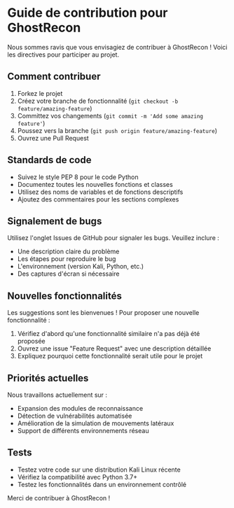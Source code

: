# Guide de contribution pour GhostRecon

Nous sommes ravis que vous envisagiez de contribuer à GhostRecon ! Voici les directives pour participer au projet.

## Comment contribuer

1. Forkez le projet
2. Créez votre branche de fonctionnalité (`git checkout -b feature/amazing-feature`)
3. Committez vos changements (`git commit -m 'Add some amazing feature'`)
4. Poussez vers la branche (`git push origin feature/amazing-feature`)
5. Ouvrez une Pull Request

## Standards de code

- Suivez le style PEP 8 pour le code Python
- Documentez toutes les nouvelles fonctions et classes
- Utilisez des noms de variables et de fonctions descriptifs
- Ajoutez des commentaires pour les sections complexes

## Signalement de bugs

Utilisez l'onglet Issues de GitHub pour signaler les bugs. Veuillez inclure :

- Une description claire du problème
- Les étapes pour reproduire le bug
- L'environnement (version Kali, Python, etc.)
- Des captures d'écran si nécessaire

## Nouvelles fonctionnalités

Les suggestions sont les bienvenues ! Pour proposer une nouvelle fonctionnalité :

1. Vérifiez d'abord qu'une fonctionnalité similaire n'a pas déjà été proposée
2. Ouvrez une issue "Feature Request" avec une description détaillée
3. Expliquez pourquoi cette fonctionnalité serait utile pour le projet

## Priorités actuelles

Nous travaillons actuellement sur :

- Expansion des modules de reconnaissance
- Détection de vulnérabilités automatisée
- Amélioration de la simulation de mouvements latéraux
- Support de différents environnements réseau

## Tests

- Testez votre code sur une distribution Kali Linux récente
- Vérifiez la compatibilité avec Python 3.7+
- Testez les fonctionnalités dans un environnement contrôlé

Merci de contribuer à GhostRecon !
